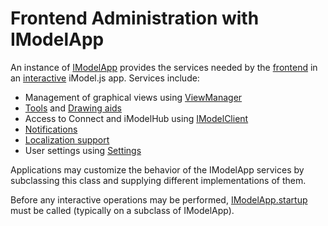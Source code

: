 # Frontend Administration with IModelApp

An instance of [IModelApp]($frontend) provides the services needed by the [frontend](../../learning/App.md#app-frontend) in an [interactive](../WriteAnInteractiveApp.md) iModel.js app. Services include:

* Management of graphical views using [ViewManager](./Views.md)
* [Tools](./Tools.md) and [Drawing aids](./DrawingAids.md)
* Access to Connect and iModelHub using [IModelClient]($clients)
* [Notifications]($frontend:Notifications)
* [Localization support](./Localization.md)
* User settings using [Settings](./Settings.md)

Applications may customize the behavior of the IModelApp services by subclassing this class and supplying different implementations of them.

Before any interactive operations may be performed, [IModelApp.startup]($frontend) must be called (typically on a subclass of IModelApp).
